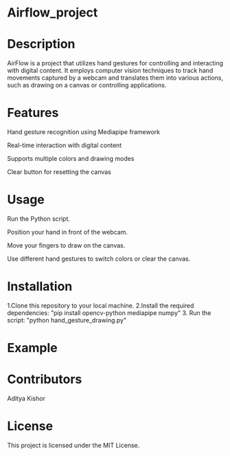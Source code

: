 # Airflow_project




# Description
AirFlow is a project that utilizes hand gestures for controlling and interacting with digital content. It employs computer vision techniques to track hand movements captured by a webcam and translates them into various actions, such as drawing on a canvas or controlling applications.

# Features
Hand gesture recognition using Mediapipe framework

Real-time interaction with digital content

Supports multiple colors and drawing modes

Clear button for resetting the canvas

# Usage
Run the Python script.

Position your hand in front of the webcam.

Move your fingers to draw on the canvas.

Use different hand gestures to switch colors or clear the canvas.

# Installation
1.Clone this repository to your local machine.
2.Install the required dependencies:
"pip install opencv-python mediapipe numpy"
3. Run the script:
"python hand_gesture_drawing.py"

# Example

# Contributors
Aditya Kishor

# License
This project is licensed under the MIT License.
